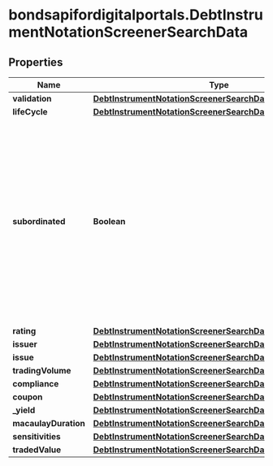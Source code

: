 # bondsapifordigitalportals.DebtInstrumentNotationScreenerSearchData

## Properties

Name | Type | Description | Notes
------------ | ------------- | ------------- | -------------
**validation** | [**DebtInstrumentNotationScreenerSearchDataValidation**](DebtInstrumentNotationScreenerSearchDataValidation.md) |  | [optional] 
**lifeCycle** | [**DebtInstrumentNotationScreenerSearchDataLifeCycle**](DebtInstrumentNotationScreenerSearchDataLifeCycle.md) |  | [optional] 
**subordinated** | **Boolean** | Restricts the result to debt instruments that are subordinated (&#x60;true&#x60;) or are not subordinated (&#x60;false&#x60;). In case of default, subordinated debt instruments are redeemed with a lower priority than non-subordinated. | [optional] 
**rating** | [**DebtInstrumentNotationScreenerSearchDataRating**](DebtInstrumentNotationScreenerSearchDataRating.md) |  | [optional] 
**issuer** | [**DebtInstrumentNotationScreenerSearchDataIssuer**](DebtInstrumentNotationScreenerSearchDataIssuer.md) |  | [optional] 
**issue** | [**DebtInstrumentNotationScreenerSearchDataIssue**](DebtInstrumentNotationScreenerSearchDataIssue.md) |  | [optional] 
**tradingVolume** | [**DebtInstrumentNotationScreenerSearchDataTradingVolume**](DebtInstrumentNotationScreenerSearchDataTradingVolume.md) |  | [optional] 
**compliance** | [**DebtInstrumentNotationScreenerSearchDataCompliance**](DebtInstrumentNotationScreenerSearchDataCompliance.md) |  | [optional] 
**coupon** | [**DebtInstrumentNotationScreenerSearchDataCoupon**](DebtInstrumentNotationScreenerSearchDataCoupon.md) |  | [optional] 
**_yield** | [**DebtInstrumentNotationScreenerSearchDataYield**](DebtInstrumentNotationScreenerSearchDataYield.md) |  | [optional] 
**macaulayDuration** | [**DebtInstrumentNotationScreenerSearchDataMacaulayDuration**](DebtInstrumentNotationScreenerSearchDataMacaulayDuration.md) |  | [optional] 
**sensitivities** | [**DebtInstrumentNotationScreenerSearchDataSensitivities**](DebtInstrumentNotationScreenerSearchDataSensitivities.md) |  | [optional] 
**tradedValue** | [**DebtInstrumentNotationScreenerSearchDataTradedValue**](DebtInstrumentNotationScreenerSearchDataTradedValue.md) |  | [optional] 


